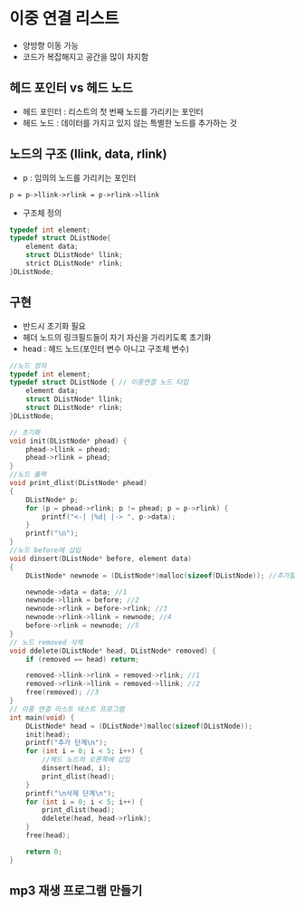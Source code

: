 # 이중 연결 리스트
- 양방향 이동 가능
- 코드가 복잡해지고 공간을 많이 차지함
## 헤드 포인터 vs 헤드 노드
- 헤드 포인터 : 리스트의 첫 번째 노드를 가리키는 포인터
- 헤드 노드 : 데이터를 가지고 있지 않는 특별한 노드를 추가하는 것

## 노드의 구조 (llink, data, rlink)
- p : 임의의 노드를 가리키는 포인터
```
p = p->llink->rlink = p->rlink->llink
```
- 구조체 정의
```c
typedef int element;
typedef struct DListNode{
	element data;
	struct DListNode* llink;
	strict DListNode* rlink;
}DListNode;
```

## 구현
- 반드시 초기화 필요
- 헤더 노드의 링크필드들이 자기 자신을 가리키도록 초기화
- head : 헤드 노드(포인터 변수 아니고 구조체 변수)
```c
//노드 정의
typedef int element;
typedef struct DListNode { // 이중연결 노드 타입
	element data;
	struct DListNode* llink;
	struct DListNode* rlink;
}DListNode;

// 초기화
void init(DListNode* phead) {
	phead->llink = phead;
	phead->rlink = phead;
}
//노드 출력
void print_dlist(DListNode* phead)
{
	DListNode* p;
	for (p = phead->rlink; p != phead; p = p->rlink) {
		printf("<-| |%d| |-> ", p->data);
	}
	printf("\n");
}
//노드 before에 삽입
void dinsert(DListNode* before, element data)
{
	DListNode* newnode = (DListNode*)malloc(sizeof(DListNode)); //추가할 새로운 노드

	newnode->data = data; //1
	newnode->llink = before; //2
	newnode->rlink = before->rlink; //3
	newnode->rlink->llink = newnode; //4
	before->rlink = newnode; //5
}
// 노드 removed 삭제
void ddelete(DListNode* head, DListNode* removed) {
	if (removed == head) return;

	removed->llink->rlink = removed->rlink; //1
	removed->rlink->llink = removed->llink; //2
	free(removed); //3
} 
// 이중 연결 리스트 테스트 프로그램
int main(void) {
	DListNode* head = (DListNode*)malloc(sizeof(DListNode));
	init(head);
	printf("추가 단계\n");
	for (int i = 0; i < 5; i++) {
		//헤드 노드의 오른쪽에 삽입
		dinsert(head, i);
		print_dlist(head);
	}
	printf("\n삭제 단계\n");
	for (int i = 0; i < 5; i++) {
		print_dlist(head);
		ddelete(head, head->rlink);
	}
	free(head);

	return 0;
}
```
## mp3 재생 프로그램 만들기